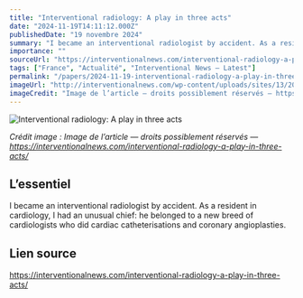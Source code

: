```yaml
---
title: "Interventional radiology: A play in three acts"
date: "2024-11-19T14:11:12.000Z"
publishedDate: "19 novembre 2024"
summary: "I became an interventional radiologist by accident. As a resident in cardiology, I had an unusual chief: he belonged to a new breed of cardiologists who did cardiac catheterisations and coronary angioplasties."
importance: ""
sourceUrl: "https://interventionalnews.com/interventional-radiology-a-play-in-three-acts/"
tags: ["France", "Actualité", "Interventional News — Latest"]
permalink: "/papers/2024-11-19-interventional-radiology-a-play-in-three-acts"
imageUrl: "http://interventionalnews.com/wp-content/uploads/sites/13/2023/06/pg6_andy-adam.jpg"
imageCredit: "Image de l’article — droits possiblement réservés — https://interventionalnews.com/interventional-radiology-a-play-in-three-acts/"
---
```


![Interventional radiology: A play in three acts](http://interventionalnews.com/wp-content/uploads/sites/13/2023/06/pg6_andy-adam.jpg)

*Crédit image : Image de l’article — droits possiblement réservés — https://interventionalnews.com/interventional-radiology-a-play-in-three-acts/*

## L’essentiel

I became an interventional radiologist by accident. As a resident in cardiology, I had an unusual chief: he belonged to a new breed of cardiologists who did cardiac catheterisations and coronary angioplasties.

## Lien source

https://interventionalnews.com/interventional-radiology-a-play-in-three-acts/

